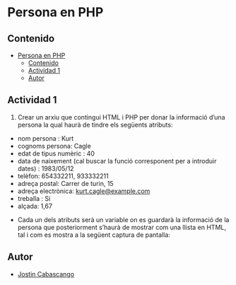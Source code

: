 # Persona en PHP

## Contenido

- [Persona en PHP](#persona-en-php)
  - [Contenido](#contenido)
  - [Actividad 1](#actividad-1)
  - [Autor](#autor)

## Actividad 1

1. Crear un arxiu que contingui HTML i PHP per donar la informació d’una persona la qual haurà de tindre els següents atributs:

- nom persona : Kurt
- cognoms persona: Cagle
- edat de tipus numèric : 40
- data de naixement (cal buscar la funció corresponent per a introduir dates) : 1983/05/12
- telèfon: 654332211, 933332211
- adreça postal: Carrer de turin, 15
- adreça electrònica: kurt.cagle@example.com
- treballa : Si
- alçada: 1,67

* Cada un dels atributs serà un variable on es guardarà la informació de la persona que posteriorment s’haurà de mostrar com una llista en HTML, tal i com es mostra a la següent captura de pantalla:

## Autor

- [Jostin Cabascango](https://github.com/JostinCabascango/)
